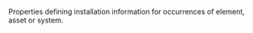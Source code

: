 Properties defining installation information for occurrences of element, asset or system.

<!-- end of short definition -->

